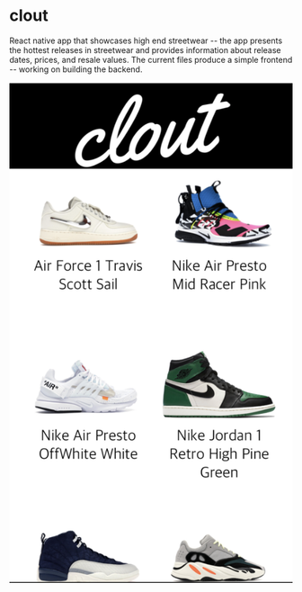 # clout

React native app that showcases high end streetwear -- the app presents the hottest releases in streetwear and provides information about release dates, prices, and resale values. The current files produce a simple frontend -- working on building the backend. 

![Alt text](./app/assets/cloutExample.png?raw=true "Visual of App")
